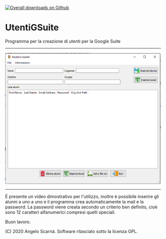 [![Overall downloads on Github](https://img.shields.io/github/downloads/kratos83/UtentiGSuite/total.svg?maxAge=3600)](https://github.com/kratos83/UtentiGSuite/releases)

# UtentiGSuite
Programma per la creazione di utenti per la Google Suite

------------------------------------------------------------------------
![ScreenShot](https://github.com/kratos83/UtentiGSuite/blob/master/utenti.PNG)

------------------------------------------------------------------------

È presente un video dimostrativo per l'utilizzo, inoltre è possibile inserire gli alunni a uno a uno 
e il programma crea automaticamente la mail e la password. La password viene creata secondo un criterio
ben definito, cioè sono 12 caratteri alfanumerici compresi quelli speciali.

Buon lavoro.

(C) 2020 Angelo Scarnà. Software rilasciato sotto la licenza GPL. 
